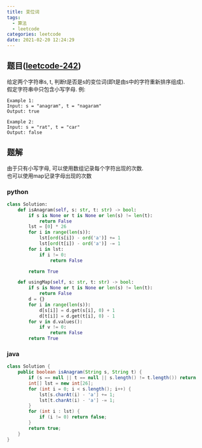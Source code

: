 ```yaml
---
title: 变位词
tags:
  - 算法
  - leetcode
categories: leetcode
date: 2021-02-20 12:24:29
---
```

## 题目([leetcode-242](https://leetcode.com/problems/valid-anagram/))
给定两个字符串s, t, 判断t是否是s的变位词(即t是由s中的字符重新排序组成).  
假定字符串中只包含小写字母.
例:
```
Example 1:
Input: s = "anagram", t = "nagaram"
Output: true

Example 2:
Input: s = "rat", t = "car"
Output: false
```

## 题解
由于只有小写字母, 可以使用数组记录每个字符出现的次数.  
也可以使用map记录字母出现的次数
### python
```python
class Solution:
    def isAnagram(self, s: str, t: str) -> bool:
        if s is None or t is None or len(s) != len(t):
            return False
        lst = [0] * 26
        for i in range(len(s)):
            lst[ord(s[i]) - ord('a')] += 1
            lst[ord(t[i]) - ord('a')] -= 1
        for i in lst:
            if i != 0:
                return False

        return True

    def usingMap(self, s: str, t: str) -> bool:
        if s is None or t is None or len(s) != len(t):
            return False
        d = {}
        for i in range(len(s)):
            d[s[i]] = d.get(s[i], 0) + 1
            d[t[i]] = d.get(t[i], 0) - 1
        for v in d.values():
            if v != 0:
                return False
        return True
```

### java
```java
class Solution {
    public boolean isAnagram(String s, String t) {
        if (s == null || t == null || s.length() != t.length()) return false;
        int[] lst = new int[26];
        for (int i = 0; i < s.length(); i++) {
            lst[s.charAt(i) - 'a'] += 1;
            lst[t.charAt(i) - 'a'] -= 1;
        }
        for (int i : lst) {
            if (i != 0) return false;
        }
        return true;
    }
}
```

